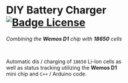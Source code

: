 
# DIY Battery Charger [![Badge License]][License]

*Combining the **Wemos D1** chip with **18650** cells*

<br>

Automatic dis / charging of `18650` Li-Ion cells as <br>
well as status tracking utilizing the **Wemos D1** <br>
mini chip and `C++` / Arduino code.


<!----------------------------------------------------------------------------->

[Badge License]: https://img.shields.io/badge/License-GPLv3-blue.svg?style=for-the-badge

[License]: LICENSE
